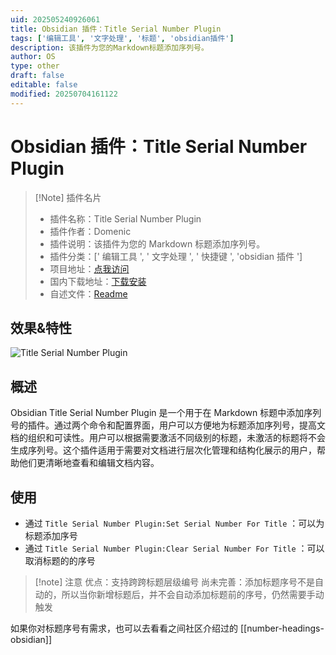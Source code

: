 ```yaml
---
uid: 202505240926061
title: Obsidian 插件：Title Serial Number Plugin
tags: ['编辑工具', '文字处理', '标题', 'obsidian插件']
description: 该插件为您的Markdown标题添加序列号。
author: OS
type: other
draft: false
editable: false
modified: 20250704161122
---
```


# Obsidian 插件：Title Serial Number Plugin

> [!Note] 插件名片
> - 插件名称：Title Serial Number Plugin
> - 插件作者：Domenic
> - 插件说明：该插件为您的 Markdown 标题添加序列号。
> - 插件分类：[' 编辑工具 ', ' 文字处理 ', ' 快捷键 ', 'obsidian 插件 ']
> - 项目地址：[点我访问](https://github.com/yalvhe2009/obsidian-title-serial-number-plugin)
> - 国内下载地址：[下载安装](https://pkmer.cn/products/plugin/pluginMarket/?obsidian-title-serial-number-plugin)
> - 自述文件：[Readme](https://ghproxy.net/https://raw.githubusercontent.com/yalvhe2009/obsidian-title-serial-number-plugin/main/README.md)

## 效果&特性

![Title Serial Number Plugin](https://cdn.pkmer.cn/covers/obsidian-title-serial-number-plugin.gif!pkmer)

## 概述

Obsidian Title Serial Number Plugin 是一个用于在 Markdown 标题中添加序列号的插件。通过两个命令和配置界面，用户可以方便地为标题添加序列号，提高文档的组织和可读性。用户可以根据需要激活不同级别的标题，未激活的标题将不会生成序列号。这个插件适用于需要对文档进行层次化管理和结构化展示的用户，帮助他们更清晰地查看和编辑文档内容。

## 使用

- 通过 `Title Serial Number Plugin:Set Serial Number For Title` ：可以为标题添加序号
- 通过 `Title Serial Number Plugin:Clear Serial Number For Title` ：可以取消标题的的序号

> [!note] 注意
> 优点：支持跨跨标题层级编号
> 尚未完善：添加标题序号不是自动的，所以当你新增标题后，并不会自动添加标题前的序号，仍然需要手动触发

如果你对标题序号有需求，也可以去看看之间社区介绍过的 [[number-headings-obsidian]]
